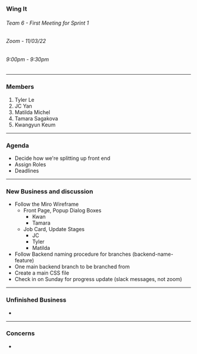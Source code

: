 ### Wing It

###### Team 6 - First Meeting for Sprint 1

###### Zoom - 11/03/22

###### 9:00pm - 9:30pm

<hr>

### Members

1. Tyler Le
2. JC Yan
3. Matilda Michel 
4. Tamara Sagakova
5. Kwangyun Keum 


<hr>

### Agenda 
- Decide how we're splitting up front end
- Assign Roles
- Deadlines

<hr>

### New Business and discussion
- Follow the Miro Wireframe
  - Front Page, Popup Dialog Boxes
    - Kwan
    - Tamara
  - Job Card, Update Stages
    - JC
    - Tyler
    - Matilda
- Follow Backend naming procedure for branches (backend-name-feature)
- One main backend branch to be branched from
- Create a main CSS file
- Check in on Sunday for progress update (slack messages, not zoom)

<hr>

### Unfinished Business
-

<hr>

### Concerns
- 
